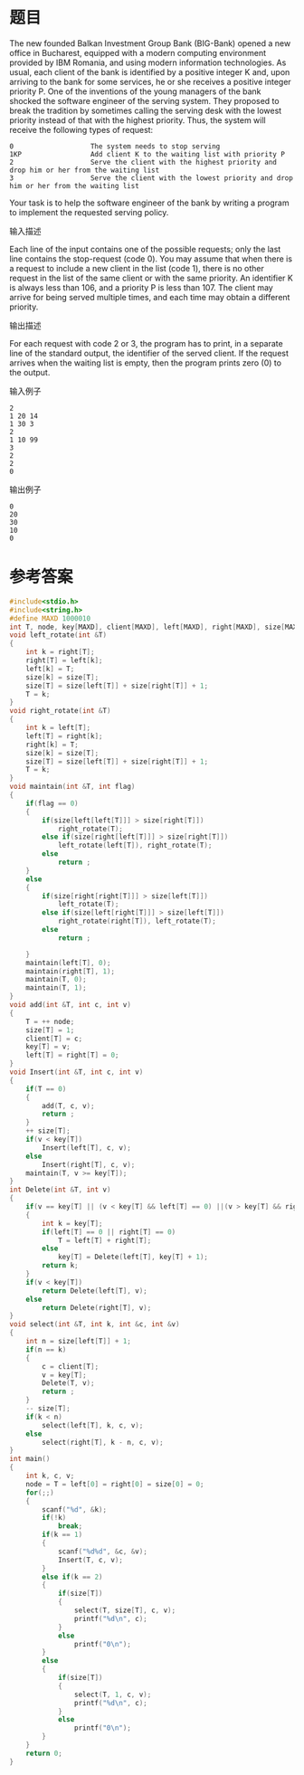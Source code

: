 # 题目
The new founded Balkan Investment Group Bank (BIG-Bank) opened a new office in Bucharest, equipped with a modern computing environment provided by IBM Romania, and using modern information technologies. As usual, each client of the bank is identified by a positive integer K and, upon arriving to the bank for some services, he or she receives a positive integer priority P. One of the inventions of the young managers of the bank shocked the software engineer of the serving system. They proposed to break the tradition by sometimes calling the serving desk with the lowest priority instead of that with the highest priority. Thus, the system will receive the following types of request:
```
0 	                The system needs to stop serving
1KP	                Add client K to the waiting list with priority P
2                   Serve the client with the highest priority and drop him or her from the waiting list
3 	                Serve the client with the lowest priority and drop him or her from the waiting list
```
Your task is to help the software engineer of the bank by writing a program to implement the requested serving policy.

输入描述

Each line of the input contains one of the possible requests; only the last line contains the stop-request (code 0). You may assume that when there is a request to include a new client in the list (code 1), there is no other request in the list of the same client or with the same priority. An identifier K is always less than 106, and a priority P is less than 107. The client may arrive for being served multiple times, and each time may obtain a different priority.

输出描述

For each request with code 2 or 3, the program has to print, in a separate line of the standard output, the identifier of the served client. If the request arrives when the waiting list is empty, then the program prints zero (0) to the output.

输入例子
```
2
1 20 14
1 30 3
2
1 10 99
3
2
2
0
```
输出例子
```
0
20
30
10
0
```
# 参考答案
```c++
#include<stdio.h>
#include<string.h>
#define MAXD 1000010
int T, node, key[MAXD], client[MAXD], left[MAXD], right[MAXD], size[MAXD];
void left_rotate(int &T)
{
    int k = right[T];
    right[T] = left[k];
    left[k] = T;
    size[k] = size[T];
    size[T] = size[left[T]] + size[right[T]] + 1;
    T = k;
}
void right_rotate(int &T)
{
    int k = left[T];
    left[T] = right[k];
    right[k] = T;
    size[k] = size[T];
    size[T] = size[left[T]] + size[right[T]] + 1;
    T = k;
}
void maintain(int &T, int flag)
{
    if(flag == 0)
    {
        if(size[left[left[T]]] > size[right[T]])
            right_rotate(T);
        else if(size[right[left[T]]] > size[right[T]])
            left_rotate(left[T]), right_rotate(T);
        else
            return ;
    }
    else
    {
        if(size[right[right[T]]] > size[left[T]])
            left_rotate(T);
        else if(size[left[right[T]]] > size[left[T]])
            right_rotate(right[T]), left_rotate(T);
        else
            return ;

    }
    maintain(left[T], 0);
    maintain(right[T], 1);
    maintain(T, 0);
    maintain(T, 1);
}
void add(int &T, int c, int v)
{
    T = ++ node;
    size[T] = 1;
    client[T] = c;
    key[T] = v;
    left[T] = right[T] = 0;
}
void Insert(int &T, int c, int v)
{
    if(T == 0)
    {
        add(T, c, v);
        return ;
    }
    ++ size[T];
    if(v < key[T])
        Insert(left[T], c, v);
    else
        Insert(right[T], c, v);
    maintain(T, v >= key[T]);
}
int Delete(int &T, int v)
{
    if(v == key[T] || (v < key[T] && left[T] == 0) ||(v > key[T] && right[T] == 0))
    {
        int k = key[T];
        if(left[T] == 0 || right[T] == 0)
            T = left[T] + right[T];
        else
            key[T] = Delete(left[T], key[T] + 1);
        return k;
    }
    if(v < key[T])
        return Delete(left[T], v);
    else
        return Delete(right[T], v);
}
void select(int &T, int k, int &c, int &v)
{
    int n = size[left[T]] + 1;
    if(n == k)
    {
        c = client[T];
        v = key[T];
        Delete(T, v);
        return ;
    }
    -- size[T];
    if(k < n)
        select(left[T], k, c, v);
    else
        select(right[T], k - n, c, v);
}
int main()
{
    int k, c, v;
    node = T = left[0] = right[0] = size[0] = 0;
    for(;;)
    {
        scanf("%d", &k);
        if(!k)
            break;
        if(k == 1)
        {
            scanf("%d%d", &c, &v);
            Insert(T, c, v);
        }
        else if(k == 2)
        {
            if(size[T])
            {
                select(T, size[T], c, v);
                printf("%d\n", c);
            }
            else
                printf("0\n");
        }
        else
        {
            if(size[T])
            {
                select(T, 1, c, v);
                printf("%d\n", c);
            }
            else
                printf("0\n");
        }
    }
    return 0;
}



